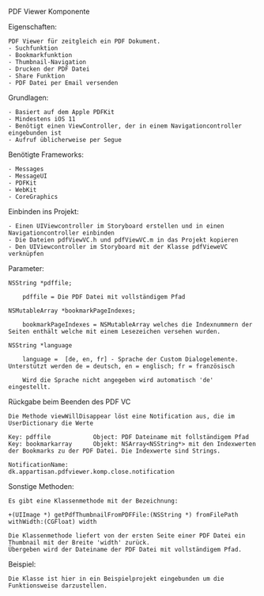 PDF Viewer Komponente

Eigenschaften:

    PDF Viewer für zeitgleich ein PDF Dokument.
    - Suchfunktion
    - Bookmarkfunktion
    - Thumbnail-Navigation
    - Drucken der PDF Datei
    - Share Funktion
    - PDF Datei per Email versenden

Grundlagen:

    - Basiert auf dem Apple PDFKit
    - Mindestens iOS 11
    - Benötigt einen ViewController, der in einem Navigationcontroller eingebunden ist
    - Aufruf üblicherweise per Segue

Benötigte Frameworks:

    - Messages
    - MessageUI
    - PDFKit
    - WebKit
    - CoreGraphics

Einbinden ins Projekt:

    - Einen UIViewcontroller im Storyboard erstellen und in einen Navigationcontroller einbinden
    - Die Dateien pdfViewVC.h und pdfViewVC.m in das Projekt kopieren
    - Den UIViewcontroller im Storyboard mit der Klasse pdfVieweVC verknüpfen

Parameter:

    NSString *pdffile;
    
        pdffile = Die PDF Datei mit vollständigem Pfad
    
    NSMutableArray *bookmarkPageIndexes;
    
        bookmarkPageIndexes = NSMutableArray welches die Indexnummern der Seiten enthält welche mit einem Lesezeichen versehen wurden.
       
    NSString *language
    
        language =  [de, en, fr] - Sprache der Custom Dialogelemente. Unterstützt werden de = deutsch, en = englisch; fr = französisch
    
        Wird die Sprache nicht angegeben wird automatisch 'de' eingestellt.
    
       
Rückgabe beim Beenden des PDF VC

    Die Methode viewWillDisappear löst eine Notification aus, die im UserDictionary die Werte
    
    Key: pdffile            Object: PDF Dateiname mit follständigem Pfad 
    Key: bookmarkarray      Objekt: NSArray<NSString*> mit den Indexwerten der Bookmarks zu der PDF Datei. Die Indexwerte sind Strings.
    
    NotificationName:       dk.appartisan.pdfviewer.komp.close.notification
    

Sonstige Methoden:

    Es gibt eine Klassenmethode mit der Bezeichnung:

    +(UIImage *) getPdfThumbnailFromPDFFile:(NSString *) fromFilePath withWidth:(CGFloat) width

    Die Klassenmethode liefert von der ersten Seite einer PDF Datei ein Thumbnail mit der Breite 'width' zurück.
    Übergeben wird der Dateiname der PDF Datei mit vollständigem Pfad.

Beispiel:

    Die Klasse ist hier in ein Beispielprojekt eingebunden um die Funktionsweise darzustellen.
    
   
